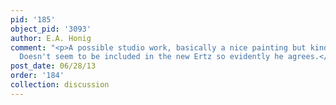 ```yaml
---
pid: '185'
object_pid: '3093'
author: E.A. Honig
comment: "<p>A possible studio work, basically a nice painting but kind of inconsistent.
  Doesn't seem to be included in the new Ertz so evidently he agrees.</p>\n"
post_date: 06/28/13
order: '184'
collection: discussion
---
```

